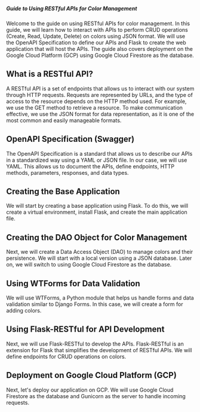 ##### Guide to Using RESTful APIs for Color Management
Welcome to the guide on using RESTful APIs for color management. In this guide, we will learn how to interact with APIs to perform CRUD operations (Create, Read, Update, Delete) on colors using JSON format. We will use the OpenAPI Specification to define our APIs and Flask to create the web application that will host the APIs. The guide also covers deployment on the Google Cloud Platform (GCP) using Google Cloud Firestore as the database.

## What is a RESTful API?
A RESTful API is a set of endpoints that allows us to interact with our system through HTTP requests. Requests are represented by URLs, and the type of access to the resource depends on the HTTP method used. For example, we use the GET method to retrieve a resource. To make communication effective, we use the JSON format for data representation, as it is one of the most common and easily manageable formats.

## OpenAPI Specification (Swagger)
The OpenAPI Specification is a standard that allows us to describe our APIs in a standardized way using a YAML or JSON file. In our case, we will use YAML. This allows us to document the APIs, define endpoints, HTTP methods, parameters, responses, and data types.

## Creating the Base Application
We will start by creating a base application using Flask. To do this, we will create a virtual environment, install Flask, and create the main application file.

## Creating the DAO Object for Color Management
Next, we will create a Data Access Object (DAO) to manage colors and their persistence. We will start with a local version using a JSON database. Later on, we will switch to using Google Cloud Firestore as the database.

## Using WTForms for Data Validation
We will use WTForms, a Python module that helps us handle forms and data validation similar to Django Forms. In this case, we will create a form for adding colors.

## Using Flask-RESTful for API Development
Next, we will use Flask-RESTful to develop the APIs. Flask-RESTful is an extension for Flask that simplifies the development of RESTful APIs. We will define endpoints for CRUD operations on colors.

## Deployment on Google Cloud Platform (GCP)
Next, let's deploy our application on GCP. We will use Google Cloud Firestore as the database and Gunicorn as the server to handle incoming requests.
